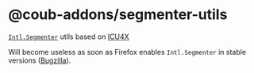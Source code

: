 # @coub-addons/segmenter-utils

[`Intl.Segmenter`][intl.segmenter] utils based on [ICU4X]

Will become useless as soon as Firefox enables `Intl.Segmenter` in stable versions ([Bugzilla](https://bugzilla.mozilla.org/show_bug.cgi?id=1423593)).

<!-- links -->

[intl.segmenter]: https://developer.mozilla.org/en-US/docs/Web/JavaScript/Reference/Global_Objects/Intl/Segmenter
[icu4x]: https://github.com/unicode-org/icu4x
